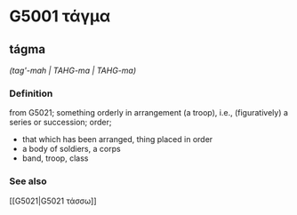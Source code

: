 # G5001 τάγμα

## tágma

_(tag'-mah | TAHG-ma | TAHG-ma)_

### Definition

from G5021; something orderly in arrangement (a troop), i.e., (figuratively) a series or succession; order; 

- that which has been arranged, thing placed in order
- a body of soldiers, a corps
- band, troop, class

### See also

[[G5021|G5021 τάσσω]]

